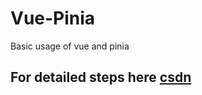 # Vue-Pinia
Basic usage of vue and pinia
## For detailed steps here  [csdn](https://blog.csdn.net/CherishTaoTao/article/details/126427560)
